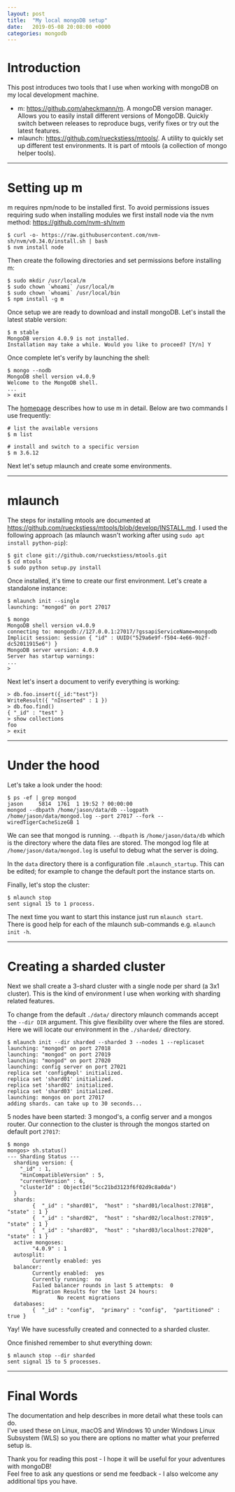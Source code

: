```yaml
---
layout: post
title:  "My local mongoDB setup"
date:   2019-05-08 20:08:00 +0000
categories: mongodb
---
```

# Introduction

This post introduces two tools that I use when working with mongoDB on my local development machine.
- m: <https://github.com/aheckmann/m>. A mongoDB version manager. Allows you to easily install different versions of MongoDB. Quickly switch between releases to reproduce bugs, verify fixes or try out the latest features.
- mlaunch: <https://github.com/rueckstiess/mtools/>. A utility to quickly set up different test environments. It is part of mtools (a collection of mongo helper tools).

---

# Setting up m
m requires npm/node to be installed first.
To avoid permissions issues requiring sudo when installing modules we first install node via the nvm method:
<https://github.com/nvm-sh/nvm>
```
$ curl -o- https://raw.githubusercontent.com/nvm-sh/nvm/v0.34.0/install.sh | bash
$ nvm install node
```

Then create the following directories and set permissions before installing m:
```
$ sudo mkdir /usr/local/m
$ sudo chown `whoami` /usr/local/m
$ sudo chown `whoami` /usr/local/bin
$ npm install -g m
```

Once setup we are ready to download and install mongoDB. Let's install the latest stable version:
```
$ m stable
MongoDB version 4.0.9 is not installed.
Installation may take a while. Would you like to proceed? [Y/n] Y
```
Once complete let's verify by launching the shell:
```
$ mongo --nodb
MongoDB shell version v4.0.9
Welcome to the MongoDB shell.
...
> exit
```
The [homepage](https://github.com/aheckmann/m) describes how to use m in detail. Below are two commands I use frequently:
```
# list the available versions
$ m list 

# install and switch to a specific version
$ m 3.6.12 
```

Next let's setup mlaunch and create some environments.

---

# mlaunch
The steps for installing mtools are documented at <https://github.com/rueckstiess/mtools/blob/develop/INSTALL.md>. I used the following approach (as mlaunch wasn't working after using `sudo apt install python-pip`):
```
$ git clone git://github.com/rueckstiess/mtools.git
$ cd mtools
$ sudo python setup.py install
```
Once installed, it's time to create our first environment. 
Let's create a standalone instance:
```
$ mlaunch init --single
launching: "mongod" on port 27017

$ mongo
MongoDB shell version v4.0.9
connecting to: mongodb://127.0.0.1:27017/?gssapiServiceName=mongodb
Implicit session: session { "id" : UUID("529a6e9f-f504-4e66-9b2f-dc52011915e6") }
MongoDB server version: 4.0.9
Server has startup warnings: 
...
> 
```

Next let's insert a document to verify everything is working:
```
> db.foo.insert({_id:"test"})
WriteResult({ "nInserted" : 1 })
> db.foo.find()
{ "_id" : "test" }
> show collections
foo
> exit
```

---

# Under the hood
Let's take a look under the hood:
```
$ ps -ef | grep mongod
jason     5814  1761  1 19:52 ? 00:00:00 
mongod --dbpath /home/jason/data/db --logpath /home/jason/data/mongod.log --port 27017 --fork --wiredTigerCacheSizeGB 1
```
We can see that mongod is running. `--dbpath` is `/home/jason/data/db` which is the directory where the data files are stored. The mongod log file at `/home/jason/data/mongod.log` is useful to debug what the server is doing.

In the `data` directory there is a configuration file `.mlaunch_startup`. This can be edited; for example to change the default port the instance starts on.

Finally, let's stop the cluster:
```
$ mlaunch stop
sent signal 15 to 1 process.
```
The next time you want to start this instance just run `mlaunch start`.  
There is good help for each of the mlaunch sub-commands e.g. `mlaunch init -h`.

---

# Creating a sharded cluster

Next we shall create a 3-shard cluster with a single node per shard (a 3x1 cluster). This is the kind of environment I use when working with sharding related features.

To change from the default `./data/` directory mlaunch commands accept the ``--dir DIR`` argument. This give flexibility over where the files are stored. Here we will locate our environment in the `./sharded/` directory.

```
$ mlaunch init --dir sharded --sharded 3 --nodes 1 --replicaset
launching: "mongod" on port 27018
launching: "mongod" on port 27019
launching: "mongod" on port 27020
launching: config server on port 27021
replica set 'configRepl' initialized.
replica set 'shard01' initialized.
replica set 'shard02' initialized.
replica set 'shard03' initialized.
launching: mongos on port 27017
adding shards. can take up to 30 seconds...
```
5 nodes have been started: 3 mongod's, a config server and a mongos router.
Our connection to the cluster is through the mongos started on default port `27017`:
```
$ mongo
mongos> sh.status()
--- Sharding Status --- 
  sharding version: {
  	"_id" : 1,
  	"minCompatibleVersion" : 5,
  	"currentVersion" : 6,
  	"clusterId" : ObjectId("5cc21bd3123f6f02d9c8a0da")
  }
  shards:
        {  "_id" : "shard01",  "host" : "shard01/localhost:27018",  "state" : 1 }
        {  "_id" : "shard02",  "host" : "shard02/localhost:27019",  "state" : 1 }
        {  "_id" : "shard03",  "host" : "shard03/localhost:27020",  "state" : 1 }
  active mongoses:
        "4.0.9" : 1
  autosplit:
        Currently enabled: yes
  balancer:
        Currently enabled:  yes
        Currently running:  no
        Failed balancer rounds in last 5 attempts:  0
        Migration Results for the last 24 hours: 
                No recent migrations
  databases:
        {  "_id" : "config",  "primary" : "config",  "partitioned" : true }
```
Yay! We have sucessfully created and connected to a sharded cluster.

Once finished remember to shut everything down:
```
$ mlaunch stop --dir sharded
sent signal 15 to 5 processes.
```

---

# Final Words
The documentation and help describes in more detail what these tools can do.  
I've used these on Linux, macOS and Windows 10 under Windows Linux Subsystem (WLS) so you there are options no matter what your preferred setup is.

Thank you for reading this post - I hope it will be useful for your adventures with mongoDB!  
Feel free to ask any questions or send me feedback - I also welcome any additional tips you have.